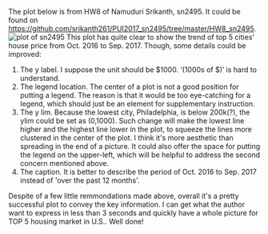 The plot below is from HW8 of Namuduri Srikanth, sn2495. It could be found on https://github.com/srikanth261/PUI2017_sn2495/tree/master/HW8_sn2495.
![plot of sn2495](https://github.com/srikanth261/PUI2017_sn2495/blob/master/HW8_sn2495/images/HW8.png)
This plot has quite clear to show the trend of top 5 cities’ house price from Oct. 2016 to Sep. 2017.
Though, some details could be improved:
1) The y label. I suppose the unit should be $1000. ‘(1000s of $)’ is hard to understand.
2) The legend location. The center of a plot is not a good position for putting a legend. The reason is that it would be too eye-catching for a legend, which should just be an element for   supplementary instruction.
3) The y lim. Because the lowest city, Philadelphia, is below 200k(?), the ylim could be set as (0,1000).  Such change will make the lowest line higher and the highest line lower in the plot, to squeeze the lines more clustered in the center of the plot. I think it's more aesthetic than spreading in the end of a picture. It could also offer the space for putting the legend on the upper-left, which will be helpful to address the second concern mentioned above.
4) The caption. It is better to describe the period of Oct. 2016 to Sep. 2017 instead of 'over the past 12 months'.

Despite of a few little remmondations made above, overall it's a pretty successful plot to convey the key information. I can get what the author want to express in less than 3 seconds and quickly have a whole picture for TOP 5 housing market in U.S.. Well done!

